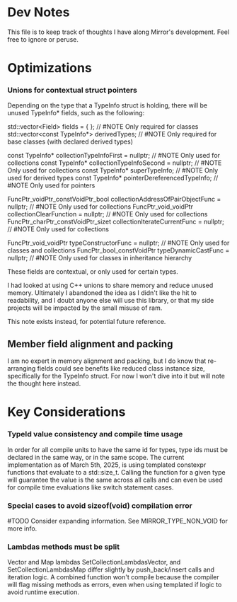 # Dev Notes
This file is to keep track of thoughts I have along Mirror's development.
Feel free to ignore or peruse.

# Optimizations
### Unions for contextual struct pointers

Depending on the type that a TypeInfo struct is holding, there will be unused TypeInfo* fields, such as the following:

std::vector\<Field\> fields = { }; // #NOTE Only required for classes
std::vector\<const TypeInfo*\> derivedTypes; // #NOTE Only required for base classes (with declared derived types)
		
const TypeInfo* collectionTypeInfoFirst = nullptr; // #NOTE Only used for collections
const TypeInfo* collectionTypeInfoSecond = nullptr; // #NOTE Only used for collections
const TypeInfo* superTypeInfo; // #NOTE Only used for derived types
const TypeInfo* pointerDereferencedTypeInfo; // #NOTE Only used for pointers

FuncPtr_voidPtr_constVoidPtr_bool collectionAddressOfPairObjectFunc = nullptr; // #NOTE Only used for collections
FuncPtr_void_voidPtr collectionClearFunction = nullptr; // #NOTE Only used for collections
FuncPtr_charPtr_constVoidPtr_sizet collectionIterateCurrentFunc = nullptr; // #NOTE Only used for collections

FuncPtr_void_voidPtr typeConstructorFunc = nullptr; // #NOTE Only used for classes and collections
FuncPtr_bool_constVoidPtr typeDynamicCastFunc = nullptr; // #NOTE Only used for classes in inheritance hierarchy
		
These fields are contextual, or only used for certain types.

I had looked at using C++ unions to share memory and reduce unused memory. Ultimately I abandoned the idea as I didn't like the hit to readability, and I doubt anyone else will use this library, or that my side projects will be impacted by the small misuse of ram.

This note exists instead, for potential future reference.

## Member field alignment and packing
I am no expert in memory alignment and packing, but I do know that re-arranging fields could see benefits like reduced class instance size, specifically for the TypeInfo struct. For now I won't dive into it but will note the thought here instead.

# Key Considerations
### TypeId value consistency and compile time usage
In order for all compile units to have the same id for types, type ids must be declared in the same way, or in the same scope. The current implementation as of March 5th, 2025, is using templated constexpr functions that evaluate to a std::size_t. Calling the function for a given type will guarantee the value is the same across all calls and can even be used for compile time evaluations like switch statement cases.

### Special cases to avoid sizeof(void) compilation error
#TODO Consider expanding information.
See MIRROR_TYPE_NON_VOID for more info.

### Lambdas methods must be split
Vector and Map lambdas SetCollectionLambdasVector, and SetCollectionLambdasMap differ slightly by push_back/insert calls and iteration logic. A combined function won't compile because the compiler will flag missing methods as errors, even when using templated if logic to avoid runtime execution.
